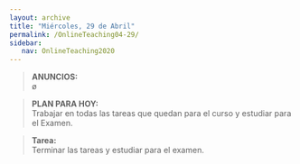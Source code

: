 ```yaml
---
layout: archive
title: "Miércoles, 29 de Abril"
permalink: /OnlineTeaching04-29/
sidebar:
   nav: OnlineTeaching2020
---
```

> **ANUNCIOS:**  
> ø

> **PLAN PARA HOY:**   
> Trabajar en todas las tareas que quedan para el curso y estudiar para el Examen.   

> **Tarea:**   
> Terminar las tareas y estudiar para el examen. 
